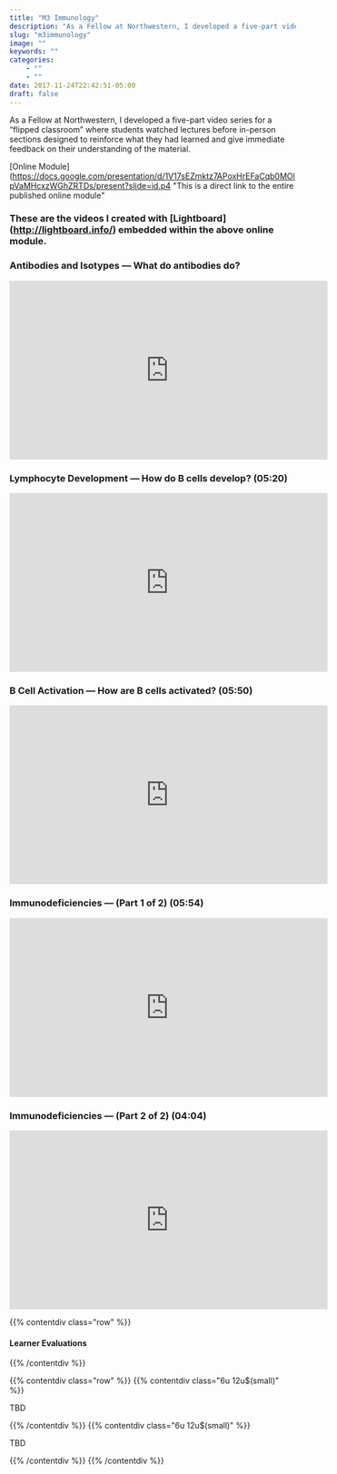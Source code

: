 ```yaml
---
title: "M3 Immunology"
description: "As a Fellow at Northwestern, I developed a five-part video series for a “flipped classroom” where students watched lectures before in-person sections designed to reinforce what they had learned and give immediate feedback on their understanding of the material."
slug: "m3immunology"
image: ""
keywords: ""
categories:
    - ""
    - ""
date: 2017-11-24T22:42:51-05:00
draft: false
---
```



As a Fellow at Northwestern, I developed a five-part video series for a “flipped classroom” where students watched lectures before in-person sections designed to reinforce what they had learned and give immediate feedback on their understanding of the material.

[Online Module] (https://docs.google.com/presentation/d/1V17sEZmktz7APoxHrEFaCqb0MOlpVaMHcxzWGhZRTDs/present?slide=id.p4 "This is a direct link to the entire published online module"


### These are the videos I created with [Lightboard] (http://lightboard.info/) embedded within the above online module.

### Antibodies and Isotypes — What do antibodies do?

<iframe width="560" height="315" src="https://www.youtube.com/embed/clcMj25T518?rel=0" frameborder="0" allowfullscreen></iframe>

### Lymphocyte Development — How do B cells develop? (05:20)

<iframe width="560" height="315" src="https://www.youtube.com/embed/FMBjJfaiIzw?rel=0" frameborder="0" allowfullscreen></iframe>

### B Cell Activation — How are B cells activated? (05:50)

<iframe width="560" height="315" src="https://www.youtube.com/watch?v=Kdq3nh9p2i8?rel=0" frameborder="0" allowfullscreen></iframe>

### Immunodeficiencies — (Part 1 of 2) (05:54)

<iframe width="560" height="315" src="https://www.youtube.com/watch?v=HPlOgSZAIY0?rel=0" frameborder="0" allowfullscreen></iframe>

### Immunodeficiencies — (Part 2 of 2) (04:04)

<iframe width="560" height="315" src="https://www.youtube.com/watch?v=H0YfGxEPL4o?rel=0" frameborder="0" allowfullscreen></iframe>


{{% contentdiv class="row" %}}

#### Learner Evaluations

{{% /contentdiv %}}

{{% contentdiv class="row" %}}
{{% contentdiv class="6u 12u$(small)" %}}

TBD

{{% /contentdiv %}}
{{% contentdiv class="6u 12u$(small)" %}}

TBD

{{% /contentdiv %}}
{{% /contentdiv %}}
